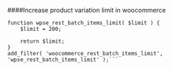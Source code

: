 

####Increase product variation limit in woocommerce

```
function wpse_rest_batch_items_limit( $limit ) {
    $limit = 200;

    return $limit;
}
add_filter( 'woocommerce_rest_batch_items_limit', 'wpse_rest_batch_items_limit' );```